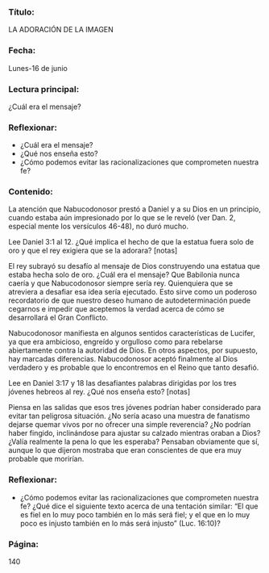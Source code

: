 ### Título:

LA ADORACIÓN DE LA IMAGEN

### Fecha:

Lunes-16 de junio

### Lectura principal:

¿Cuál era el mensaje?

### Reflexionar:

- ¿Cuál era el mensaje?
- ¿Qué nos enseña esto?
- ¿Cómo podemos evitar las racionalizaciones que comprometen nuestra fe?

### Contenido:

La atención que Nabucodonosor prestó a Daniel y a su Dios en un principio,
cuando estaba aún impresionado por lo que se le reveló (ver Dan. 2, especial­
mente los versículos 46-48), no duró mucho.

Lee Daniel 3:1 al 12. ¿Qué implica el hecho de que la estatua fuera solo
de oro y que el rey exigiera que se la adorara? [notas]

El rey subrayó su desafío al mensaje de Dios construyendo una estatua que
estaba hecha solo de oro. ¿Cuál era el mensaje? Que Babilonia nunca caería y
que Nabucodonosor siempre sería rey. Quienquiera que se atreviera a desafiar esa
idea sería ejecutado. Esto sirve como un poderoso recordatorio de que nuestro
deseo humano de autodeterminación puede cegarnos e impedir que aceptemos
la verdad acerca de cómo se desarrollará el Gran Conflicto.

Nabucodonosor manifiesta en algunos sentidos características de Lucifer,
ya que era ambicioso, engreído y orgulloso como para rebelarse abiertamente
contra la autoridad de Dios. En otros aspectos, por supuesto, hay marcadas
diferencias. Nabucodonosor aceptó finalmente al Dios verdadero y es probable
que lo encontremos en el Reino que tanto desafió.

Lee en Daniel 3:17 y 18 las desafiantes palabras dirigidas por los tres
jóvenes hebreos al rey. ¿Qué nos enseña esto? [notas]

Piensa en las salidas que esos tres jóvenes podrían haber considerado para
evitar tan peligrosa situación. ¿No sería acaso una muestra de fanatismo dejarse
quemar vivos por no ofrecer una simple reverencia? ¿No podrían haber fingido,
inclinándose para ajustar su calzado mientras oraban a Dios? ¿Valía realmente
la pena lo que les esperaba? Pensaban obviamente que sí, aunque lo que dijeron
mostraba que eran conscientes de que era muy probable que morirían.

### Reflexionar:

- ¿Cómo podemos evitar las racionalizaciones que comprometen nuestra fe? ¿Qué
  dice el siguiente texto acerca de una tentación similar: “El que es fiel en lo muy
  poco también en lo más será fiel; y el que en lo muy poco es injusto también en
  lo más será injusto” (Luc. 16:10)?

### Página:

140
